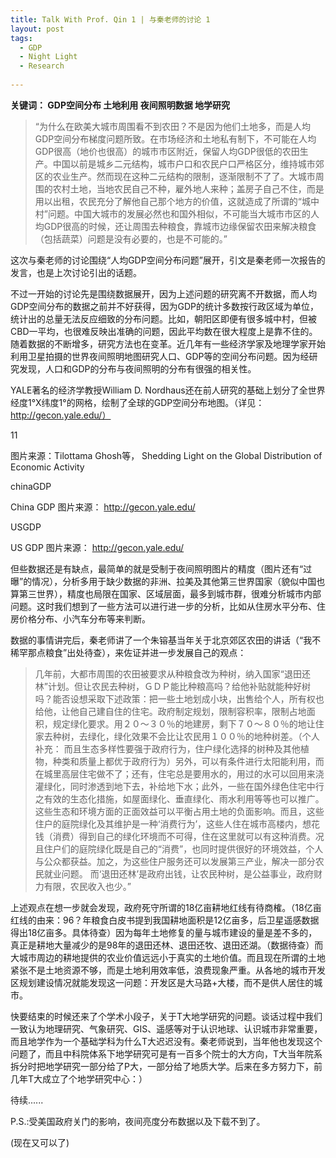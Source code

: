 ```yaml
---
title: Talk With Prof. Qin 1 | 与秦老师的讨论 1
layout: post
tags:
  - GDP
  - Night Light
  - Research
  
---
```


**关键词： GDP空间分布  土地利用  夜间照明数据  地学研究**

>“为什么在欧美大城市周围看不到农田？不是因为他们土地多，而是人均GDP空间分布梯度问题所致。在市场经济和土地私有制下，不可能在人均GDP很高（地价也很高）的城市市区附近，保留人均GDP很低的农田生产。中国以前是城乡二元结构，城市户口和农民户口严格区分，维持城市郊区的农业生产。然而现在这种二元结构的限制，逐渐限制不了了。大城市周围的农村土地，当地农民自己不种，雇外地人来种；盖房子自己不住，而是用以出租，农民充分了解他自己那个地方的价值，这就造成了所谓的“城中村”问题。中国大城市的发展必然也和国外相似，不可能当大城市市区的人均GDP很高的时候，还让周围去种粮食，靠城市边缘保留农田来解决粮食（包括蔬菜）问题是没有必要的，也是不可能的。”

这次与秦老师的讨论围绕“人均GDP空间分布问题”展开，引文是秦老师一次报告的发言，也是上次讨论引出的话题。

不过一开始的讨论先是围绕数据展开，因为上述问题的研究离不开数据，而人均GDP空间分布的数据之前并不好获得，因为GDP的统计多数按行政区域为单位，统计出的总量无法反应细致的分布问题。比如，朝阳区即便有很多城中村，但被CBD一平均，也很难反映出准确的问题，因此平均数在很大程度上是靠不住的。随着数据的不断增多，研究方法也在变革。近几年有一些经济学家及地理学家开始利用卫星拍摄的世界夜间照明地图研究人口、GDP等的空间分布问题。因为经研究发现，人口和GDP的分布与夜间照明的分布有很强的相关性。

YALE著名的经济学教授William D. Nordhaus还在前人研究的基础上划分了全世界经度1°X纬度1°的网格，绘制了全球的GDP空间分布地图。（详见： http://gecon.yale.edu/）

 
11

图片来源：Tilottama Ghosh等， Shedding Light on the Global Distribution of Economic Activity

chinaGDP

China GDP 图片来源： http://gecon.yale.edu/

USGDP

US GDP 图片来源： http://gecon.yale.edu/

但些数据还是有缺点，最简单的就是受制于夜间照明图片的精度（图片还有“过曝”的情况），分析多用于缺少数据的非洲、拉美及其他第三世界国家（貌似中国也算第三世界），精度也局限在国家、区域层面，最多到城市群，很难分析城市内部问题。这时我们想到了一些方法可以进行进一步的分析，比如从住房水平分布、住房价格分布、小汽车分布等来判断。

数据的事情讲完后，秦老师讲了一个朱镕基当年关于北京郊区农田的讲话（“我不稀罕那点粮食”出处待查），来佐证并进一步发展自己的观点：

>几年前，大都市周围的农田被要求从种粮食改为种树，纳入国家“退田还林”计划。但让农民去种树，ＧＤＰ能比种粮高吗？给他补贴就能种好树吗？能否设想采取下述政策：把一些土地划成小块，出售给个人，所有权也给他，让他自己建自住的住宅。政府制定规划，限制容积率，限制占地面积，规定绿化要求。用２０～３０％的地建房，剩下７０～８０％的地让住家去种树，去绿化，绿化效果不会比让农民用１００％的地种树差。（个人补充： 而且生态多样性要强于政府行为，住户绿化选择的树种及其他植物，种类和质量上都优于政府行为）另外，可以有条件进行太阳能利用，而在城里高层住宅做不了；还有，住宅总是要用水的，用过的水可以回用来浇灌绿化，同时渗透到地下去，补给地下水；此外，一些在国外绿色住宅中行之有效的生态化措施，如屋面绿化、垂直绿化、雨水利用等等也可以推广。这些生态和环境方面的正面效益可以平衡占用土地的负面影响。而且，这些住户的庭院绿化及其维护是一种‘消费行为’，这些人住在城市高楼内，想花钱（消费）得到自己的绿化环境而不可得，住在这里就可以有这种消费。况且住户们的庭院绿化既是自己的“消费”，也同时提供很好的环境效益，个人与公众都获益。加之，为这些住户服务还可以发展第三产业，解决一部分农民就业问题。 而‘退田还林’是政府出钱，让农民种树，是公益事业，政府财力有限，农民收入也少。”

上述观点在想一步就会发现，政府死守所谓的18亿亩耕地红线有待商榷。（18亿亩红线的由来：96？年粮食白皮书提到我国耕地面积是12亿亩多，后卫星遥感数据得出18亿亩多。具体待查）因为每年土地修复的量与城市建设的量是差不多的，真正是耕地大量减少的是98年的退田还林、退田还牧、退田还湖。（数据待查）而大城市周边的耕地提供的农业价值远远小于真实的土地价值。而且现在所谓的土地紧张不是土地资源不够，而是土地利用效率低，浪费现象严重。从各地的城市开发区规划建设情况就能发现这一问题：开发区是大马路+大楼，而不是供人居住的城市。

快要结束的时候还来了个学术小段子，关于T大地学研究的问题。谈话过程中我们一致认为地理研究、气象研究、GIS、遥感等对于认识地球、认识城市非常重要，而且地学作为一个基础学科为什么T大迟迟没有。秦老师说到，当年他也发现这个问题了，而且中科院体系下地学研究可是有一百多个院士的大方向，T大当年院系拆分时把地学研究一部分给了P大，一部分给了地质大学。后来在多方努力下，前几年T大成立了个地学研究中心：）

待续......

P.S.:受美国政府关门的影响，夜间亮度分布数据以及下载不到了。

(现在又可以了)